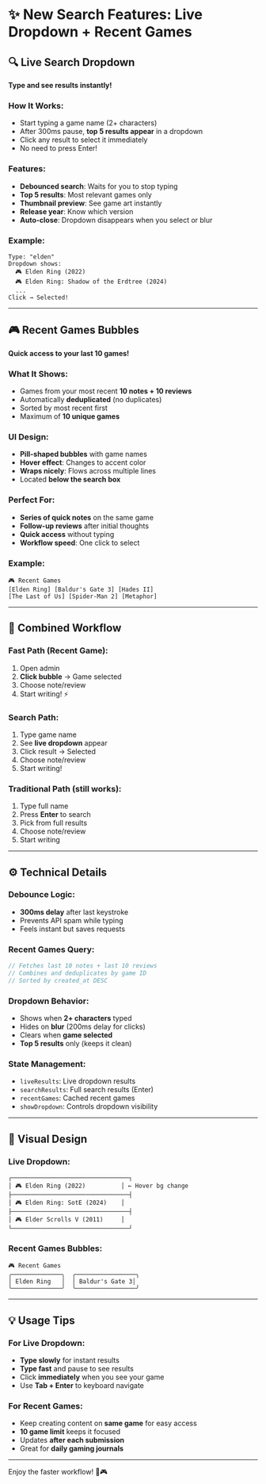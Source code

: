 # ✨ New Search Features: Live Dropdown + Recent Games

## 🔍 Live Search Dropdown

**Type and see results instantly!**

### How It Works:
- Start typing a game name (2+ characters)
- After 300ms pause, **top 5 results appear** in a dropdown
- Click any result to select it immediately
- No need to press Enter!

### Features:
- **Debounced search**: Waits for you to stop typing
- **Top 5 results**: Most relevant games only
- **Thumbnail preview**: See game art instantly
- **Release year**: Know which version
- **Auto-close**: Dropdown disappears when you select or blur

### Example:
```
Type: "elden"
Dropdown shows:
  🎮 Elden Ring (2022)
  🎮 Elden Ring: Shadow of the Erdtree (2024)
  ...
Click → Selected!
```

---

## 🎮 Recent Games Bubbles

**Quick access to your last 10 games!**

### What It Shows:
- Games from your most recent **10 notes + 10 reviews**
- Automatically **deduplicated** (no duplicates)
- Sorted by most recent first
- Maximum of **10 unique games**

### UI Design:
- **Pill-shaped bubbles** with game names
- **Hover effect**: Changes to accent color
- **Wraps nicely**: Flows across multiple lines
- Located **below the search box**

### Perfect For:
- **Series of quick notes** on the same game
- **Follow-up reviews** after initial thoughts
- **Quick access** without typing
- **Workflow speed**: One click to select

### Example:
```
🎮 Recent Games
[Elden Ring] [Baldur's Gate 3] [Hades II] 
[The Last of Us] [Spider-Man 2] [Metaphor]
```

---

## 🎯 Combined Workflow

### Fast Path (Recent Game):
1. Open admin
2. **Click bubble** → Game selected
3. Choose note/review
4. Start writing! ⚡

### Search Path:
1. Type game name
2. See **live dropdown** appear
3. Click result → Selected
4. Choose note/review
5. Start writing!

### Traditional Path (still works):
1. Type full name
2. Press **Enter** to search
3. Pick from full results
4. Choose note/review
5. Start writing

---

## ⚙️ Technical Details

### Debounce Logic:
- **300ms delay** after last keystroke
- Prevents API spam while typing
- Feels instant but saves requests

### Recent Games Query:
```typescript
// Fetches last 10 notes + last 10 reviews
// Combines and deduplicates by game ID
// Sorted by created_at DESC
```

### Dropdown Behavior:
- Shows when **2+ characters** typed
- Hides on **blur** (200ms delay for clicks)
- Clears when **game selected**
- **Top 5 results** only (keeps it clean)

### State Management:
- `liveResults`: Live dropdown results
- `searchResults`: Full search results (Enter)
- `recentGames`: Cached recent games
- `showDropdown`: Controls dropdown visibility

---

## 🎨 Visual Design

### Live Dropdown:
```
┌─────────────────────────────────┐
│ 🎮 Elden Ring (2022)          │ ← Hover bg change
├─────────────────────────────────┤
│ 🎮 Elden Ring: SotE (2024)    │
├─────────────────────────────────┤
│ 🎮 Elder Scrolls V (2011)     │
└─────────────────────────────────┘
```

### Recent Games Bubbles:
```
🎮 Recent Games
╭──────────────╮  ╭─────────────────╮
│ Elden Ring   │  │ Baldur's Gate 3│
╰──────────────╯  ╰─────────────────╯
```

---

## 💡 Usage Tips

### For Live Dropdown:
- **Type slowly** for instant results
- **Type fast** and pause to see results
- Click **immediately** when you see your game
- Use **Tab + Enter** to keyboard navigate

### For Recent Games:
- Keep creating content on **same game** for easy access
- **10 game limit** keeps it focused
- Updates **after each submission**
- Great for **daily gaming journals**

---

Enjoy the faster workflow! 🚀🎮

